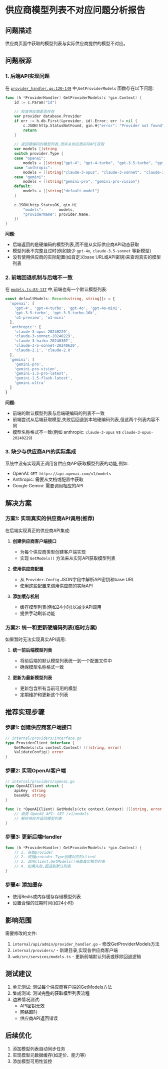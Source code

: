 # 供应商模型列表不对应问题分析报告

## 问题描述
供应商页面中获取的模型列表与实际供应商提供的模型不对应。

## 问题根源

### 1. 后端API实现问题

在 [`provider_handler.go:120-149`](llm-fusion-engine/internal/api/admin/provider_handler.go:120-149) 中,`GetProviderModels` 函数存在以下问题:

```go
func (h *ProviderHandler) GetProviderModels(c *gin.Context) {
    id := c.Param("id")
    
    // 检查供应商是否存在
    var provider database.Provider
    if err := h.db.First(&provider, id).Error; err != nil {
        c.JSON(http.StatusNotFound, gin.H{"error": "Provider not found"})
        return
    }
    
    // 返回硬编码的模型列表,而非从供应商实际API获取
    var models []string
    switch provider.Type {
    case "openai":
        models = []string{"gpt-4", "gpt-4-turbo", "gpt-3.5-turbo", "gpt-3.5-turbo-16k"}
    case "anthropic":
        models = []string{"claude-3-opus", "claude-3-sonnet", "claude-3-haiku"}
    case "gemini":
        models = []string{"gemini-pro", "gemini-pro-vision"}
    default:
        models = []string{"default-model"}
    }
    
    c.JSON(http.StatusOK, gin.H{
        "models":       models,
        "providerName": provider.Name,
    })
}
```

**问题:**
- 后端返回的是硬编码的模型列表,而不是从实际供应商API动态获取
- 模型列表不完整且过时(例如缺少 `gpt-4o`, `claude-3.5-sonnet` 等新模型)
- 没有使用供应商的实际配置(如自定义base URL或API密钥)来查询真实的模型列表

### 2. 前端回退机制与后端不一致

在 [`models.ts:83-137`](llm-fusion-engine/web/src/services/models.ts:83-137) 中,前端也有一个默认模型列表:

```typescript
const defaultModels: Record<string, string[]> = {
  'openai': [
    'gpt-4', 'gpt-4-turbo', 'gpt-4o', 'gpt-4o-mini',
    'gpt-3.5-turbo', 'gpt-3.5-turbo-16k',
    'o1-preview', 'o1-mini'
  ],
  'anthropic': [
    'claude-3-opus-20240229',
    'claude-3-sonnet-20240229',
    'claude-3-haiku-20240307',
    'claude-3-5-sonnet-20240620',
    'claude-2.1', 'claude-2.0'
  ],
  'gemini': [
    'gemini-pro',
    'gemini-pro-vision',
    'gemini-1.5-pro-latest',
    'gemini-1.5-flash-latest',
    'gemini-ultra'
  ]
}
```

**问题:**
- 前端的默认模型列表与后端硬编码的列表不一致
- 前端尝试从后端获取模型,失败后回退到本地硬编码列表,但这两个列表内容不同
- 模型名称格式不一致(例如 anthropic: `claude-3-opus` vs `claude-3-opus-20240229`)

### 3. 缺少与供应商API的实际集成

系统中没有实现真正调用各供应商API获取模型列表的功能,例如:
- OpenAI: `GET https://api.openai.com/v1/models`
- Anthropic: 需要从文档或配置中获取
- Google Gemini: 需要调用相应的API

## 解决方案

### 方案1: 实现真实的供应商API调用(推荐)

在后端实现真正的供应商API集成:

1. **创建供应商客户端接口**
   - 为每个供应商类型创建客户端实现
   - 实现 `GetModels()` 方法来从实际API获取模型列表

2. **使用供应商配置**
   - 从 `Provider.Config` JSON字段中解析API密钥和base URL
   - 使用这些配置来调用供应商的实际API

3. **添加缓存机制**
   - 缓存模型列表(例如24小时)以减少API调用
   - 提供手动刷新功能

### 方案2: 统一和更新硬编码列表(临时方案)

如果暂时无法实现真实API调用:

1. **统一前后端模型列表**
   - 将前后端的默认模型列表统一到一个配置文件中
   - 确保模型名称格式一致

2. **更新为最新模型列表**
   - 更新包含所有当前可用的模型
   - 定期维护和更新这个列表

## 推荐实现步骤

### 步骤1: 创建供应商客户端接口
```go
// internal/providers/interface.go
type ProviderClient interface {
    GetModels(ctx context.Context) ([]string, error)
    ValidateConfig() error
}
```

### 步骤2: 实现OpenAI客户端
```go
// internal/providers/openai.go
type OpenAIClient struct {
    apiKey  string
    baseURL string
}

func (c *OpenAIClient) GetModels(ctx context.Context) ([]string, error) {
    // 调用 OpenAI API: GET /v1/models
    // 解析响应并返回模型列表
}
```

### 步骤3: 更新后端Handler
```go
func (h *ProviderHandler) GetProviderModels(c *gin.Context) {
    // 1. 获取provider
    // 2. 根据provider.Type创建对应的client
    // 3. 调用client.GetModels()获取真实模型列表
    // 4. 如果失败,回退到默认列表
}
```

### 步骤4: 添加缓存
- 使用Redis或内存缓存存储模型列表
- 设置合理的过期时间(如24小时)

## 影响范围

需要修改的文件:
1. `internal/api/admin/provider_handler.go` - 修改GetProviderModels方法
2. `internal/providers/` - 新建目录,实现各供应商客户端
3. `web/src/services/models.ts` - 更新前端默认列表或移除回退逻辑

## 测试建议

1. 单元测试: 测试每个供应商客户端的GetModels方法
2. 集成测试: 测试完整的获取模型列表流程
3. 边界情况测试:
   - API密钥无效
   - 网络超时
   - 供应商API返回错误

## 后续优化

1. 添加模型列表自动同步任务
2. 实现模型元数据缓存(如定价、能力等)
3. 添加模型可用性监控